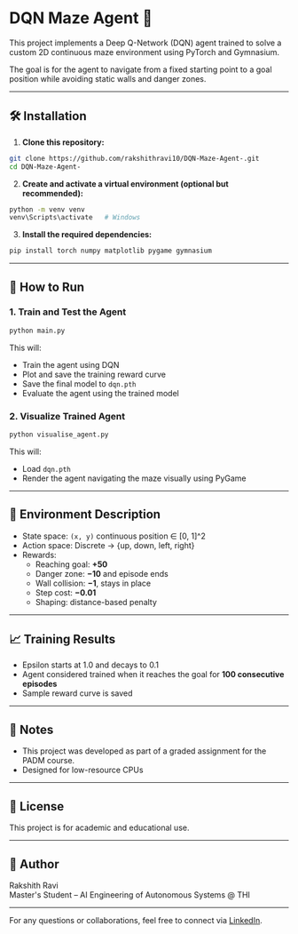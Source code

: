 # DQN Maze Agent 🧠

This project implements a Deep Q-Network (DQN) agent trained to solve a custom 2D continuous maze environment using PyTorch and Gymnasium.

The goal is for the agent to navigate from a fixed starting point to a goal position while avoiding static walls and danger zones.

---

## 🛠️ Installation

1. **Clone this repository:**
```bash
git clone https://github.com/rakshithravi10/DQN-Maze-Agent-.git
cd DQN-Maze-Agent-
```

2. **Create and activate a virtual environment (optional but recommended):**
```bash
python -m venv venv
venv\Scripts\activate   # Windows
```

3. **Install the required dependencies:**
```bash
pip install torch numpy matplotlib pygame gymnasium
```

---

## 🚀 How to Run

### 1. **Train and Test the Agent**
```bash
python main.py
```
This will:
- Train the agent using DQN
- Plot and save the training reward curve
- Save the final model to `dqn.pth`
- Evaluate the agent using the trained model

### 2. **Visualize Trained Agent**
```bash
python visualise_agent.py
```
This will:
- Load `dqn.pth`
- Render the agent navigating the maze visually using PyGame

---

## 🧪 Environment Description

- State space: `(x, y)` continuous position ∈ [0, 1]^2
- Action space: Discrete → {up, down, left, right}
- Rewards:
  - Reaching goal: **+50**
  - Danger zone: **−10** and episode ends
  - Wall collision: **−1**, stays in place
  - Step cost: **−0.01**
  - Shaping: distance-based penalty

---

## 📈 Training Results

- Epsilon starts at 1.0 and decays to 0.1
- Agent considered trained when it reaches the goal for **100 consecutive episodes**
- Sample reward curve is saved 

---

## 📌 Notes

- This project was developed as part of a graded assignment for the PADM course.
- Designed for low-resource CPUs 

---

## 📄 License

This project is for academic and educational use.

---

## 👤 Author

Rakshith Ravi  
Master's Student – AI Engineering of Autonomous Systems @ THI

---

For any questions or collaborations, feel free to connect via [LinkedIn](https://www.linkedin.com/in/rakshithravi10).

